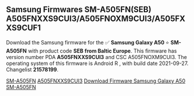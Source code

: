 <h2>Samsung Firmwares SM-A505FN(SEB) A505FNXXS9CUI3/A505FNOXM9CUI3/A505FXXS9CUF1</h2>
Download the Samsung firmware for the ✅ <strong>Samsung Galaxy A50 </strong> ⭐ <strong>SM-A505FN</strong> with product code <strong>SEB</strong> <strong> from Baltic Europe</strong>. This firmware has version number PDA <strong>A505FNXXS9CUI3</strong> and CSC A505FNOXM9CUI3. The operating system of this firmware is Android R , with build date 2021-09-27. Changelist <strong>21578199</strong>.


[SM-A505FN](https://samfirm.shop/samsung/model/SM-A505FN)
[A505FNXXS9CUI3](https://samfirm.shop/samsung/pda/A505FNXXS9CUI3)
[Download Firmware Samsung Galaxy A50 SM-A505FN](https://samfirm.shop/samsung/firmware/460100)
